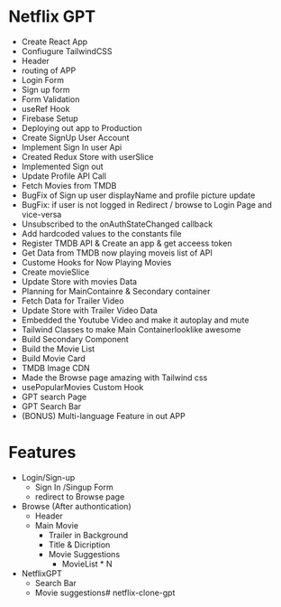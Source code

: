 # Netflix GPT

- Create React App
- Confiugure TailwindCSS
- Header
- routing of APP
- Login Form 
- Sign up form
- Form Validation
- useRef Hook
- Firebase Setup
- Deploying out app to Production
- Create SignUp User Account
- Implement Sign In user Api
- Created Redux Store with userSlice
- Implemented Sign out 
- Update Profile API Call
- Fetch Movies from TMDB
- BugFix of Sign up user displayName and profile picture update
- BugFix: if user is not logged in Redirect / browse to Login Page and vice-versa
- Unsubscribed to the onAuthStateChanged callback
- Add hardcoded values to the constants file
- Register TMDB API & Create an app & get acceess token
- Get Data from TMDB now playing moveis list of API 
- Custome Hooks for Now Playing Movies
- Create movieSlice
- Update Store with movies Data
- Planning for MainContainre & Secondary container
- Fetch Data for Trailer Video
- Update Store with Trailer Video Data
- Embedded the Youtube Video and make it autoplay and mute
- Tailwind Classes to make Main Containerlooklike awesome
- Build Secondary Component
- Build the Movie List 
- Build Movie Card
- TMDB Image CDN
- Made the Browse page amazing with Tailwind css
- usePopularMovies Custom Hook
- GPT search Page
- GPT Search Bar
- (BONUS) Multi-language Feature in out APP

# Features

- Login/Sign-up
    - Sign In /Singup Form
    - redirect to Browse page
- Browse (After authontication)
    - Header
    - Main Movie
        - Trailer in Background
        - Title & Dicription
        - Movie Suggestions
            - MovieList * N
- NetflixGPT
    - Search Bar
    - Movie suggestions# netflix-clone-gpt
